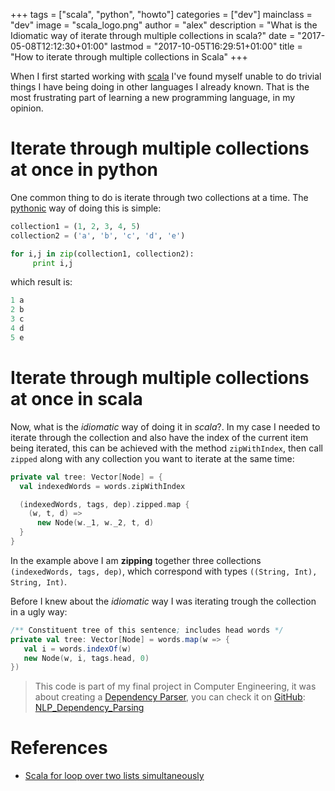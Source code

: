 +++
tags = ["scala", "python", "howto"]
categories = ["dev"]
mainclass = "dev"
image = "scala_logo.png"
author = "alex"
description = "What is the Idiomatic way of iterate through multiple collections in scala?"
date = "2017-05-08T12:12:30+01:00"
lastmod = "2017-10-05T16:29:51+01:00"
title = "How to iterate through multiple collections in Scala"
+++

When I first started working with [scala](https://elbauldelprogramador.com/en/tags/scala "post about scala scala") I've found myself unable to do trivial things I have being doing in other languages I already known. That is the most frustrating part of learning a new programming language, in my opinion.

# Iterate through multiple collections at once in python

One common thing to do is iterate through two collections at a time. The [pythonic](https://elbauldelprogramador.com/en/tags/python "post about python") way of doing this is simple:

```python
collection1 = (1, 2, 3, 4, 5)
collection2 = ('a', 'b', 'c', 'd', 'e')

for i,j in zip(collection1, collection2):
     print i,j
```

which result is:

```python
1 a
2 b
3 c
4 d
5 e
```

<!--more--><!--ad-->

# Iterate through multiple collections at once in scala

Now, what is the _idiomatic_ way of doing it in _scala_?. In my case I needed to iterate through the collection and also have the index of the current item being iterated, this can be achieved with the method `zipWithIndex`, then call `zipped` along with any collection you want to iterate at the same time:

```scala
private val tree: Vector[Node] = {
  val indexedWords = words.zipWithIndex

  (indexedWords, tags, dep).zipped.map {
    (w, t, d) =>
      new Node(w._1, w._2, t, d)
  }
}
```

In the example above I am __zipping__ together three collections `(indexedWords, tags, dep)`, which correspond with types `((String, Int), String, Int)`.

Before I knew about the _idiomatic_ way I was iterating trough the collection in a ugly way:

```scala
/** Constituent tree of this sentence; includes head words */
private val tree: Vector[Node] = words.map(w => {
   val i = words.indexOf(w)
   new Node(w, i, tags.head, 0)
})
```

> This code is part of my final project in Computer Engineering, it was about creating a <a href="https://en.wikipedia.org/wiki/Dependency_grammar" target="_blank" title="Dependency Parsing">Dependency Parser</a>, you can check it on [GitHub](https://elbauldelprogramador.com/en/tags/github "Posts about github"): <a href="https://github.com/elbaulp/NLP_Dependency_Parsing" target="_blank" title="NLP_Dependency_Parsing">NLP_Dependency_Parsing</a>

# References

- <a href="http://stackoverflow.com/questions/17199534/scala-for-loop-over-two-lists-simultaneously" target="_blank" title="Scala for loop over two lists simultaneously">Scala for loop over two lists simultaneously</a>
